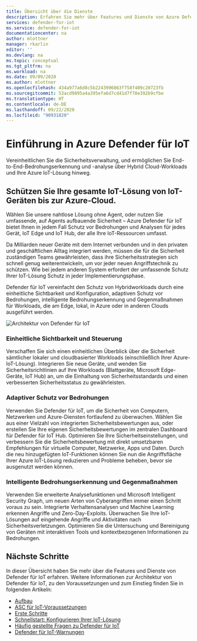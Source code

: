 ```yaml
---
title: Übersicht über die Dienste
description: Erfahren Sie mehr über Features und Dienste von Azure Defender für IoT, und erhalten Sie Informationen zur umfassenden IoT-Sicherheit durch Defender für IoT.
services: defender-for-iot
ms.service: defender-for-iot
documentationcenter: na
author: mlottner
manager: rkarlin
editor: ''
ms.devlang: na
ms.topic: conceptual
ms.tgt_pltfrm: na
ms.workload: na
ms.date: 09/09/2020
ms.author: mlottner
ms.openlocfilehash: 434a977a6d8c5b2243996063f758f409c20723fb
ms.sourcegitcommit: 53acd9895a4a395efa6d7cd41d7f78e392b9cfbe
ms.translationtype: HT
ms.contentlocale: de-DE
ms.lasthandoff: 09/22/2020
ms.locfileid: "90931820"
---
```

# <a name="introducing-azure-defender-for-iot"></a>Einführung in Azure Defender für IoT

Vereinheitlichen Sie die Sicherheitsverwaltung, und ermöglichen Sie End-to-End-Bedrohungserkennung und -analyse über Hybrid Cloud-Workloads und Ihre Azure IoT-Lösung hinweg.

## <a name="secure-your-entire-iot-solution-from-iot-devices-to-azure-cloud"></a>Schützen Sie Ihre gesamte IoT-Lösung von IoT-Geräten bis zur Azure-Cloud.

Wählen Sie unsere nahtlose Lösung ohne Agent, oder nutzen Sie umfassende, auf Agents aufbauende Sicherheit – Azure Defender für IoT bietet Ihnen in jedem Fall Schutz vor Bedrohungen und Analysen für jedes Gerät, IoT Edge und IoT Hub, der alle Ihre IoT-Ressourcen umfasst.

Da Milliarden neuer Geräte mit dem Internet verbunden und in den privaten und geschäftlichen Alltag integriert werden, müssen die für die Sicherheit zuständigen Teams gewährleisten, dass ihre Sicherheitsstrategien sich schnell genug weiterentwickeln, um vor jeder neuen Angriffstechnik zu schützen. Wie bei jedem anderen System erfordert der umfassende Schutz Ihrer IoT-Lösung Schutz in jeder Implementierungsphase.

Defender für IoT vereinfacht den Schutz von Hybridworkloads durch eine einheitliche Sichtbarkeit und Konfiguration, adaptiven Schutz vor Bedrohungen, intelligente Bedrohungserkennung und Gegenmaßnahmen für Workloads, die am Edge, lokal, in Azure oder in anderen Clouds ausgeführt werden.

![Architektur von Defender für IoT](./media/architecture/azure-iot-security-architecture.png)

### <a name="unified-visibility-and-control"></a>Einheitliche Sichtbarkeit und Steuerung

Verschaffen Sie sich einen einheitlichen Überblick über die Sicherheit sämtlicher lokaler und cloudbasierter Workloads (einschließlich Ihrer Azure-IoT-Lösung). Integrieren Sie neue Geräte, und wenden Sie Sicherheitsrichtlinien auf Ihre Workloads (Blattgeräte, Microsoft Edge-Geräte, IoT Hub) an, um die Einhaltung von Sicherheitsstandards und einen verbesserten Sicherheitsstatus zu gewährleisten.

### <a name="adaptive-threat-prevention"></a>Adaptiver Schutz vor Bedrohungen

Verwenden Sie Defender für IoT, um die Sicherheit von Computern, Netzwerken und Azure-Diensten fortlaufend zu überwachen. Wählen Sie aus einer Vielzahl von integrierten Sicherheitsbewertungen aus, oder erstellen Sie Ihre eigenen Sicherheitsbewertungen im zentralen Dashboard für Defender für IoT Hub. Optimieren Sie Ihre Sicherheitseinstellungen, und verbessern Sie die Sicherheitsbewertung mit direkt umsetzbaren Empfehlungen für virtuelle Computer, Netzwerke, Apps und Daten. Durch die neu hinzugefügten IoT-Funktionen können Sie nun die Angriffsfläche Ihrer Azure IoT-Lösung reduzieren und Probleme beheben, bevor sie ausgenutzt werden können.

### <a name="intelligent-threat-detection-and-response"></a>Intelligente Bedrohungserkennung und Gegenmaßnahmen

Verwenden Sie erweiterte Analysefunktionen und Microsoft Intelligent Security Graph, um neuen Arten von Cyberangriffen immer einen Schritt voraus zu sein. Integrierte Verhaltensanalysen und Machine Learning erkennen Angriffe und Zero-Day-Exploits. Überwachen Sie Ihre IoT-Lösungen auf eingehende Angriffe und Aktivitäten nach Sicherheitsverletzungen. Optimieren Sie die Untersuchung und Bereinigung von Geräten mit interaktiven Tools und kontextbezogenen Informationen zu Bedrohungen.

## <a name="next-steps"></a>Nächste Schritte

In dieser Übersicht haben Sie mehr über die Features und Dienste von Defender für IoT erfahren. Weitere Informationen zur Architektur von Defender für IoT, zu den Voraussetzungen und zum Einstieg finden Sie in folgenden Artikeln:

- [Aufbau](architecture.md)
- [ASC für IoT-Voraussetzungen](service-prerequisites.md)
- [Erste Schritte](getting-started.md)
- [Schnellstart: Konfigurieren Ihrer IoT-Lösung](quickstart-configure-your-solution.md)
- [Häufig gestellte Fragen zu Defender für IoT](resources-frequently-asked-questions.md)
- [Defender für IoT-Warnungen](concept-security-alerts.md)
